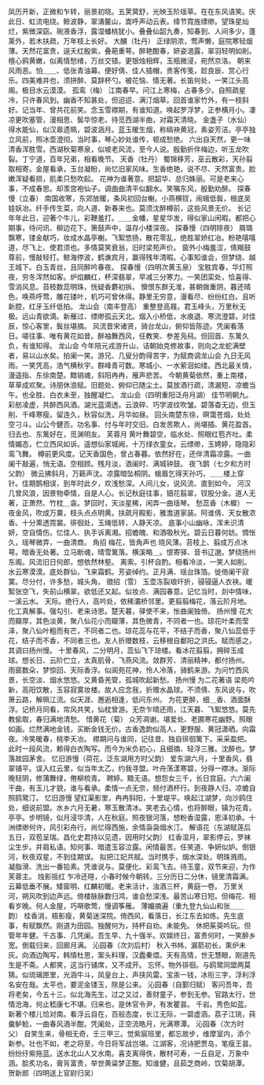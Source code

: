<!-- { "loadSidebar": true } -->
凤历开新，正微和乍转，丽景初晓。五荚蓂舒，光映玉阶瑶草。在在东风语笑。庆此日、虹流电绕。鲸波静，翠涌鳌山，嵩呼声动云表。绛节霓旌缥缈。望珠星灿烂，紫微深窈。琬液香浮，露湿蟠桃犹小。叠叠仙韶九奏，知春到、人间多少。蓬莱外，若木扶疏，万年枝上长好。 
大酺（牡丹）
正绿阴浓，莺声懒，庭院寒轻烟薄。天然花富贵，逞夭红殷紫，叠葩重萼。醉艳酣春，妍姿浥露，翠羽轻明如削。檀心鸦黄嫩，似离情愁绪，万丝交错。更银烛相辉，玉瓶微浸，宛然京洛。 
朝来风雨恶。怕＿＿、低张青油幕。便好倩、佳人插帽，贵客传笺，趁良辰、赏心行乐。四美难并也，须拼醉、莫辞杯勺。被花恼、情无著。长笛何处，一笑江头高阁。极目水云漠漠。 
孤鸾（梅）
江南春早。问江上寒梅，占春多少。自照疏星冷，只许春风到。幽香不知甚处，但迢迢、满汀烟草。回首谁家竹外，有一枝斜好。记当年、曾共花前笑。念玉雪襟期，有谁知道。唤起罗浮梦，正参横月小。凄凉更吹塞管，漫相思、鬓华惊老。待觅西湖半曲，对霜天清晓。 
金盏子（水仙）
得水能仙，似汉皋遗珮，碧波涵月。蓝玉暖生烟，称缟袂黄冠，素姿芳洁。亭亭独立风前，照冰壶澄彻。当时事，琴心妙处谁传，顿成愁绝。 
六出自天然，更一味清香浑胜雪。西湖秋菊寒泉，似坡老风流，至今人说。殷勤折伴梅边，听玉龙吹裂。丁宁道，百年兄弟，相看晚节。 
天香（牡丹）
蜀锦移芳，巫云散彩，天孙翦取相寄。金屋看承，玉台凝盼，尚忆旧家风味。生香绝艳，说不尽、天然富贵。脸嫩浑疑看损，肌柔只愁吹起。 
花神为谁著意。把韶华、总归姝丽。可是老来心事，不成春思。却羡宫袍仙子。调曲曲清平似翻水。笑嘱东风，殷勤劝醉。 
探春慢（立春）
南国收寒，东郊放暖，条风初回台榭。小燕横钗，闹蛾低鬓，根底吴娃妖冶。纤手传生菜，向人道、新春来也。莫须沈醉樽前，这些风景无价。 
长记年年此日，迎著个牛儿，彩鞭羞打。＿＿金幡，星星华发，得似家山闲暇。都把心期事，待问讯、柳边花下。箫鼓声中，温存小楼深夜。 
探春慢（四明除夜）
屑璐飘寒，镂金献巧，妆成水晶亭榭。飞絮悠扬，散花零乱，绝胜翠娇红冶。粉艳嘻嘻道，尽飞上、使君须也。多情莫笑衰翁，旧时梁苑声价。 
窗外小梅羞涩，倩羯鼓尊前，慢敲轻打。鲸海停波，鹤谯宾月，赢得残年清暇。心事知谁会，但梦绕、越王城下。白玉青丝，且同醉吟春夜。 
探春慢（四明次黄玉泉）
宝胜宾春，华灯照夜，穷冬浑然如客。炉焰麟红，杯深翡翠，早减三分寒力。一笑团栾处，恰喜得、雪消风息。苔枝数蕊明珠，恍疑香麝初拆。 
懊恨东群无准，甚朝做重阴，暮还晴色。唤燕呼莺，雕花镂叶，机巧可曾休得。静里无穷意，漫看尽、纷纷红白。且听新腔，红牙玉纤低拍。 
龙山会（南丰登高）
重整登高屐。君玉峰头，万里秋无极。远山青欲滴。新雁过、缥缈孤云天北。烟入小桥低，水痕退、寒流澄碧。对佳辰，惊心客里，鬓丝堪摘。 
风流晋宋诸贤，骑台龙山，俯仰皆陈迹。凭阑看落日。嗟往事、唯有黄花如昔。醉袖舞西风，任教笑、参差凫舄。但回首、东篱久负，有谁知得。 
龙山会
今年陪元戎游升山，诘朝始克修故事，则向之龙蛇满壁者，易以山水矣。拍阑一笑。游兄、几叟分韵得苦字，为赋商调龙山会 
九日无风雨。一笑凭高，浩气横秋宇。群峰青可数。寒城小、一水萦洄如缕。西北最关情，漫遥指、东徐南楚。黯销魂，斜阳冉冉，雁声悲苦。 
今朝黄菊依然，重上南楼，草草成欢聚。诗朋休浪赋。旧题处、俯仰已随尘土。莫放酒行疏，清漏短、凉蟾当午。也全胜、白衣未至，独醒凝伫。 
龙山会（四明重阳泛舟月湖）
佳节明朝九。彩舫凌虚，共醉西风酒。湖光蓝滴透。云浪碎、巧学波纹吹皱。碧落杳无边，但玉削、千峰寒瘦。留连久，秋容似洗，月华如昼。 
回头南楚东徐，暝霭苍烟，处处空刁斗。山公今健否。功名事、付与年时交旧。白发苦欺人，尚堪插、黄花盈首。归去也、东篱好在，觅渊明友。 
芙蓉月
黄叶舞碧空，临水处、照眼红苞齐吐。柔情媚态，伫立西风如诉。遥想仙家城阙，十万绿衣童女。云缥缈，玉娉婷，隐隐彩鸾飞舞。 
樽前更风度。记天香国色，曾占春暮。依然好在，还伴清霜凉露。一曲阑干敲遍，悄无语。空相顾。残月淡，酒阑时、满城钟鼓。 
夜飞鹊（七夕和方时父韵）
微云拂斜月，万籁声沈。凉露暗坠桐阴。蛾眉乞得天孙巧，＿＿楼上穿针。佳期鹊相误，到年时此夕，欢浅愁深。人间儿女，说风流、直到如今。 
河汉几曾风浪，因景物牵情，自是人心。长记秋庭往事，钿花翦翠，钗股分金。道人无著，正萧然、竹枕＿衾。梦回时，天淡星稀，闲弄一曲瑶琴。 
愁蕊香（木樨）
一夜金风，吹成万粟，枝头点点明黄。扶疏月殿影，雅澹道家装。阿谁倩、天女散浓香。十分熏透霓裳。徘徊处，玉绳低转，人静天凉。 
底事小山幽咏，浑未识清妍，空自情伤。忆佳人、执手诉离湘。招蟾魄、和酒吸秋光。碧云日暮何妨。惆怅久，瑶琴微弄，一曲清商。 
角招
梅花，皆角声也 
晓风薄。苔枝上、翦成万点冰萼。暗香无处著。立马断魂，晴雪篱落。横溪略＿。恨寄驿、音书辽邈。梦绕扬州东阁。风流旧日何郎，想依然林壑。 
离索。引杯自酌。相看冷淡，一笑人如削。水云寒漠漠。底处群仙，飞来霜鹤。芳姿绰约。正月满、瑶台珠箔。徙倚阑干寂寞。尽分付，许多愁，城头角。 
徵招（雪）
玉壶冻裂琅玕折，骎骎逼人衣袂。暖絮张空飞，失前山横翠。欲低还又起。似妆点、满园春意。记忆当时，剡中情味，一溪云水。 
天际。绝行人，高吟处，依稀灞桥邻里。更翦翦梅花，落云阶月地。化工真解事。强勾引、老来诗思。楚天暮，驿使不来，怅曲阑独倚。 
扬州慢
花大而瓣厚，其色淡黄，聚八仙花小而瓣薄，其色微青，不同者一也。琼花叶柔而莹泽，聚八仙叶粗而有芒，不同者二也。琼花蕊与花平，不结子而香，聚八仙蕊低于花，结子而不香，不同者三也。友人折赠数枝，云移根自鄱阳之洪氏。赋而感之，其调曰扬州慢。 
十里春风，二分明月，蕊仙飞下琼楼。看冰花翦翦，拥碎玉成球。想长日、云阶伫立，太真肌骨，飞燕风流。敛群芳、清丽精神，都付扬州。 
雨窗数朵，梦惊回、天际香浮。似阆苑花神，怜人冷落，骑鹤来游。为问竹西风景，长空淡、烟水悠悠。又黄昏羌管，孤城吹起新愁。 
扬州慢
为二花著语 
梁苑吟新，高阳饮散，玉容寂寞妆楼。故人应念我，折赠水晶球。不须倩、东风说与，吹箫云路，解珮江流。似天涯、邂逅相逢，低问东州。 
为花更醉，细＿香、酒面酥浮。记桥月同看，帘风共笑，仙枕曾游。无奈乍晴还雨，江天暮、飞絮悠悠。莫先教偷取，春归满地清愁。 
惜黄花（菊）
众芳凋谢。堪爱处、老圃寒花幽野。照眼如画。烂然满地金钱，买断金钱无价。古香逸韵似高人，更野服、黄冠潇晒。向霜夜。冷笑暖春，桃李夭冶。 
襟期问与谁同，记往昔、独自徘徊篱下。采采盈把。此时一段风流，赖得白衣陶写。而今为米负初心，且细摘、轻浮三雅。沈醉也。梦落故园茅舍。 
忆旧游慢（荷花，泛东湖用方时父韵）
爱东湖六月，十里香风，翡翠铺平。误入红云里，似当年太乙，约我寻盟。叶舟荡漾寒碧，分得一襟冰。渐际晚轻阴，修蒲舞绿，倦柳梳青。 
聘婷。黯无语。想怨女三千，长日宫庭。六六阑干曲，有玉儿才貌，谁与看承。柔情一点无奈，频付酒杯行。到夜静人归，凉蟾自照鸥鹭汀。 
忆旧游慢
望红渠影里，冉冉斜阳，十里堤平。唤起江湖梦，向沙鸥住处，细说前盟。水乡六月无暑，寒玉散清冰。笑老去心情，也将醉眼，镇为花青。 
亭亭。步明镜，似月浸华清，人在秋庭。照夜银河落，想粉香湿露，恩泽初承。十洲缥缈何许，风引彩舟行。尚忆得西施，余情袅袅烟水汀。 
解语花（东湖赋莲后五日，双苞呈瑞。昌化史君持以见遗，因用时父韵）
红香湿月，翠影停云，罗袜尘生步。并肩私语。知何事、暗遣玉容泣露。闲情最苦。任笑道、争妍似妒。倒银河，秋夜双星，不到佳期误。 
拟把江妃共赋。当时携手，烟水深处。明珠溅雨。凝脂滑、洗出一番铅素。凭谁说与。莫便化、彩鸾飞去。待玉童，双节来迎，为作芙蓉主。 
烛影摇红
乍冷还暄，小春时候今朝转。三分历日二分休，镜里清霜满。云幕低垂不展。矮窗明、红麟初暖。老来活计，浊酒三杯，黄庭一卷。 
万里关河，朔风吹到边声远。倚楼脉脉数归鸿，谁会愁深浅。最苦山寒日短。但梅花、相看岁晚。何人金屋，巧啭歌莺，慢调筝雁。 
薄媚摘遍（重九登九仙山和张＿＿韵）
桂香消，梧影瘦，黄菊迷深院。倚西风，看落日，长江东去如练。先生底事，有赋飘然。刚道为田园。独醒何为，持杯自劝。未能免。 
休把茱萸吟玩。但管年年健。千古事、几凭阑。吾生早、九十强半。欢娱终日，富贵何时，一笑醉乡宽。倒载归来，回廊月满。 
沁园春（次刘后村）
秋入书帏，漏箭初长，熏炉未灰。向酒边陶写，韩情杜思，案头料理，汉蠹秦煨。天有高情，世无慧眼，刚道先生是不斋。人都笑，这当行铺席，又不成开。 
忘怀。物外徘徊。与鸥鹭同盟两莫猜。似琉璃匣里，光涵牛斗，凤皇台上，声挟风雷。宝汞一钱，冰衔三字，浮利浮名安在哉。太平也，要泥金镂玉，除是公来。 
沁园春（自鄞归赋）
客问吾年，吾将老矣，今五十三。似北海先生，过之又过，善财童子，参到无参。官路太行，世情沧海，何止嵇康七不堪。归来也，是休官令尹，有发瞿昙。 
千岩。秀色如蓝。新著个楼儿恰对南。看浮云自在，百般态度，长江无际，一碧虚涵。荔子江珧，莼羹鲈鲙，一曲春风酒半酣。凭阑处，正空流皓月，光满寒潭。 
沁园春（次方时父）
自笑生来，骨相无奇，壬三甲三。觉紫宸班里，都忘故步，维摩室内，添个新参。壮也不如，老之将至，今日将军战岂堪。江湖客，况诗肥贾岛，笔瘦王昙。 
纷纷纡紫拖蓝。送水北山人又水南。喜支离得佚，散材可寿，一丘自足，万象中涵。脍炙功名，膏肓富贵，举世黄粱梦正酣。知谁健，且茹芝商岭，饮菊胡潭。 
贺新郎（四明送上官尉归吴）
